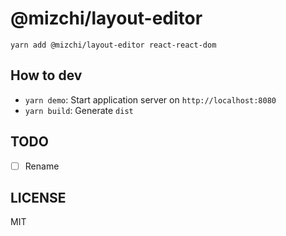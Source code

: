 # @mizchi/layout-editor

```
yarn add @mizchi/layout-editor react-react-dom
```

## How to dev

- `yarn demo`: Start application server on `http://localhost:8080`
- `yarn build`: Generate `dist`

## TODO

- [ ] Rename

## LICENSE

MIT
